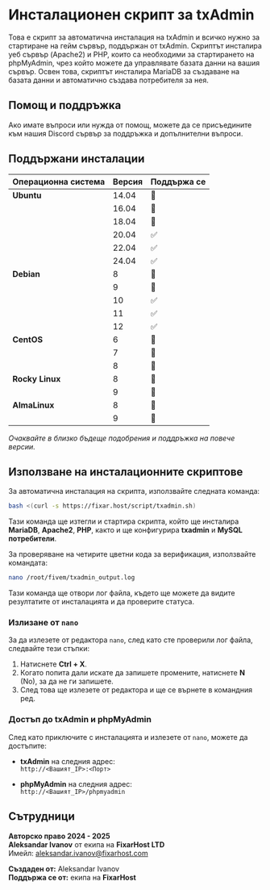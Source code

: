 
# Инсталационен скрипт за txAdmin

Това е скрипт за автоматична инсталация на txAdmin и всичко нужно за стартиране на гейм сървър, поддържан от txAdmin. Скриптът инсталира уеб сървър (Apache2) и PHP, които са необходими за стартирането на phpMyAdmin, чрез който можете да управлявате базата данни на вашия сървър. Освен това, скриптът инсталира MariaDB за създаване на базата данни и автоматично създава потребителя за нея.

## Помощ и поддръжка

Ако имате въпроси или нужда от помощ, можете да се присъедините към нашия Discord сървър за поддръжка и допълнителни въпроси.

## Поддържани инсталации

| Операционна система | Версия | Поддържа се |
|---------------------|--------|-------------|
| **Ubuntu**           | 14.04  | 🔴          |
|                     | 16.04  | 🔴          |
|                     | 18.04  | 🔴          |
|                     | 20.04  | ✅          |
|                     | 22.04  | ✅          |
|                     | 24.04  | ✅          |
| **Debian**           | 8      | 🔴          |
|                     | 9      | 🔴          |
|                     | 10     | ✅          |
|                     | 11     | ✅          |
|                     | 12     | ✅          |
| **CentOS**           | 6      | 🔴          |
|                     | 7      | 🔴          |
|                     | 8      | 🔴          |
| **Rocky Linux**      | 8      | 🔴          |
|                     | 9      | 🔴          |
| **AlmaLinux**        | 8      | 🔴          |
|                     | 9      | 🔴          |

*Очаквайте в близко бъдеще подобрения и поддръжка на повече версии.*

## Използване на инсталационните скриптове

За автоматична инсталация на скрипта, използвайте следната команда:

```bash
bash <(curl -s https://fixar.host/script/txadmin.sh)
```

Тази команда ще изтегли и стартира скрипта, който ще инсталира **MariaDB**, **Apache2**, **PHP**, както и ще конфигурира **txadmin** и **MySQL потребители**.

За проверяване на четирите цветни кода за верификация, използвайте командата:

```bash
nano /root/fivem/txadmin_output.log
```

Тази команда ще отвори лог файла, където ще можете да видите резултатите от инсталацията и да проверите статуса.

### Излизане от `nano`

За да излезете от редактора `nano`, след като сте проверили лог файла, следвайте тези стъпки:

1. Натиснете **Ctrl + X**.
2. Когато попита дали искате да запишете промените, натиснете **N** (No), за да не ги запишете.
3. След това ще излезете от редактора и ще се върнете в командния ред.

### Достъп до txAdmin и phpMyAdmin

След като приключите с инсталацията и излезете от `nano`, можете да достъпите:

- **txAdmin** на следния адрес:  
  `http://<Вашият_IP>:<Порт>`

- **phpMyAdmin** на следния адрес:  
  `http://<Вашият_IP>/phpmyadmin`

## Сътрудници

**Авторско право 2024 - 2025**  
**Aleksandar Ivanov** от екипа на **FixarHost LTD**  
Имейл: [aleksandar.ivanov@fixarhost.com](mailto:aleksandar.ivanov@fixarhost.com)

**Създаден от:** Aleksandar Ivanov  
**Поддържа се от:** екипа на **FixarHost**
